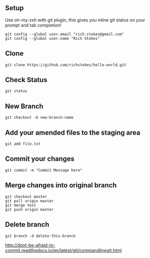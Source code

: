 ## Setup
Use oh-my-zsh with git plugin, this gives you inline git status on your prompt and tab completion!

```
git config --global user.email "rich.stokes@gmail.com"
git config --global user.name "Rich Stokes"
```

## Clone
`git clone https://github.com/richstokes/hello-world.git `

## Check Status
`git status`

## New Branch
`git checkout -b new-branch-name`

## Add your amended files to the staging area
`git add file.txt`

## Commit your changes
`git commit -m "Commit Message here"`

## Merge changes into original branch
```
git checkout master
git pull origin master
git merge test
git push origin master
```

## Delete branch
`git branch -d delete-this-branch`





http://dont-be-afraid-to-commit.readthedocs.io/en/latest/git/commandlinegit.html
